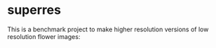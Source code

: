 # superres

This is a benchmark project to make higher resolution versions of low resolution flower images:
